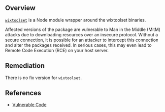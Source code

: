 ## Overview
[`wixtoolset`](https://www.npmjs.com/package/wixtoolset) is a Node module wrapper around the wixtoolset binaries.

Affected versions of the package are vulnerable to Man in the Middle (MitM) attacks due to downloading resources over an insecure protocol. Without a secure connection, it is possible for an attacker to intercept this connection and alter the packages received. In serious cases, this may even lead to Remote Code Execution (RCE) on your host server.

## Remediation
There is no fix version for `wixtoolset`.

## References
- [Vulnerable Code](https://github.com/rewiredpictures/node-wixtoolset/blob/master/install.js#L7)
